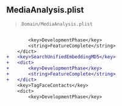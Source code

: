 ## MediaAnalysis.plist

> `Domain/MediaAnalysis.plist`

```diff

 		<key>DevelopmentPhase</key>
 		<string>FeatureComplete</string>
 	</dict>
+	<key>SearchUnifiedEmbeddingMD5</key>
+	<dict>
+		<key>DevelopmentPhase</key>
+		<string>FeatureComplete</string>
+	</dict>
 	<key>TagFaceContacts</key>
 	<dict>
 		<key>DevelopmentPhase</key>

```
